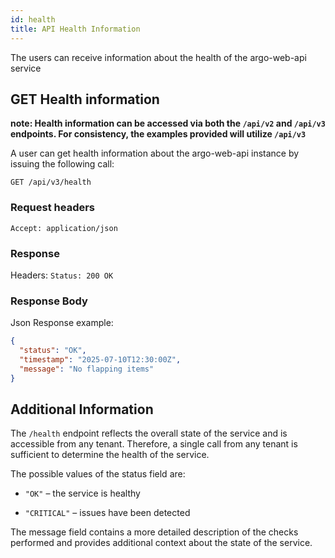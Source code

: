 ```yaml
---
id: health
title: API Health Information
---
```


The users can receive information about the health of the argo-web-api service



## GET Health information

__note: Health information can be accessed via both the `/api/v2` and `/api/v3` endpoints. For consistency, the examples provided will utilize `/api/v3`__

A user can get health information about the argo-web-api instance by issuing the following call:

```
GET /api/v3/health
```

### Request headers

```
Accept: application/json
```

### Response
Headers: `Status: 200 OK`

### Response Body

Json Response example:
```json
{
  "status": "OK",
  "timestamp": "2025-07-10T12:30:00Z",
  "message": "No flapping items"
}
```

## Additional Information

The `/health` endpoint reflects the overall state of the service and is accessible from any tenant.
Therefore, a single call from any tenant is sufficient to determine the health of the service.

The possible values of the status field are:

- `"OK"` – the service is healthy

- `"CRITICAL"` – issues have been detected

The message field contains a more detailed description of the checks performed and provides additional context about the state of the service.